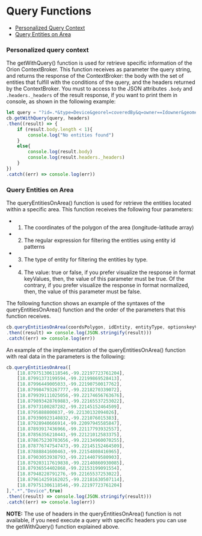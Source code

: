 # Query Functions

* [Personalized Query Context](#personalized-query-context)
* [Query Entities on Area](#query-entities-on-area)

### Personalized query context
The getWithQuery() function is used for retrieve specific information of the Orion ContextBroker. This function receives as parameter the query string, and returns the response of the ContextBroker: the body with the set of entities that fulfill with the conditions of the query, and the headers returned by the ContextBroker. You must to access to the JSON attributes `.body` and `.headers._headers` of the result response, if you want to print them in console, as shown in the following example:
```js
let query = "?id=.*&type=Device&georel=coveredBy&q=owner==Idowner&geometry=polygon&coords=18.879751306118546,-99.22197723761204;18.87991373199594,-99.22199869528413;18.87996449005033,-99.22190750017762;18.879984793267777,-99.2218270339072;18.879939111025056,-99.22174656763676;18.879893428769883,-99.22165537253022;18.87973100287282,-99.22145152464509;18.8795888800837,-99.22130132094026;18.879390923140832,-99.221076015383;18.87928940666914,-99.22097945585847;18.87893917436966,-99.22117793932557;18.87856356210443,-99.22121012583375;18.878675230703656,-99.22134960070255;18.878776747547473,-99.22145152464509;18.87888841600463,-99.22154808416965;18.87903053938793,-99.22144079580903;18.879203117619838,-99.22140860930085;18.87936554402868,-99.22153199091554;18.87948228791276,-99.22165537253022;18.879614259162025,-99.22181630507114;18.879751306118546,-99.22197723761204&options=keyValues"
cb.getWithQuery(query, headers)
.then((result) => {
    if (result.body.length < 1){
        console.log("No entities found")
    }
    else{
        console.log(result.body)
        console.log(result.headers._headers)
    }
})
.catch((err) => console.log(err))
```
### Query Entities on Area
The queryEntitiesOnArea() function is used for retrieve the entities located within a specific area. This function receives the following four parameters:

- 1. The coordinates of the polygon of the area (longitude-latitude array)
- 2. The regular expression for filtering the entities using entity id patterns
- 3. The type of entity for filtering the entities by type.
- 4. The value: true or false, if you prefer visualize the response in format keyValues, then, the value of this parameter must be true. Of the contrary, if you prefer visualize the response in format normalized, then, the value of this parameter must be false.

The following function shows an example of the syntaxes of the queryEntitiesOnArea() function and the order of the parameters that this function receives.
```js
cb.queryEntitiesOnArea(coordsPolygon, idEntity, entityType, optionskeyValues)
.then((result) => console.log(JSON.stringify(result)))
.catch((err) => console.log(err))
```
An example of the implementation of the queryEntitiesOnArea() function with real data in the parameters is the following:
```js
cb.queryEntitiesOnArea([
    [18.879751306118546,-99.22197723761204],
    [18.87991373199594,-99.22199869528413],
    [18.87996449005033,-99.22190750017762],
    [18.879984793267777,-99.2218270339072],
    [18.879939111025056,-99.22174656763676],
    [18.879893428769883,-99.22165537253022],
    [18.87973100287282,-99.22145152464509],
    [18.8795888800837,-99.22130132094026],
    [18.879390923140832,-99.221076015383],
    [18.87928940666914,-99.22097945585847],
    [18.87893917436966,-99.22117793932557],
    [18.87856356210443,-99.22121012583375],
    [18.878675230703656,-99.22134960070255],
    [18.878776747547473,-99.22145152464509],
    [18.87888841600463,-99.22154808416965],
    [18.87903053938793,-99.22144079580903],
    [18.879203117619838,-99.22140860930085],
    [18.87936554402868,-99.22153199091554],
    [18.87948228791276,-99.22165537253022],
    [18.879614259162025,-99.22181630507114],
    [18.879751306118546,-99.22197723761204]
],".*","Device",true)
.then((result) => console.log(JSON.stringify(result)))
.catch((err) => console.log(err))
```
**NOTE:** The use of headers in the queryEntitiesOnArea() function is not available, if you need execute a query with specific headers you can use the getWithQuery() function explained above.